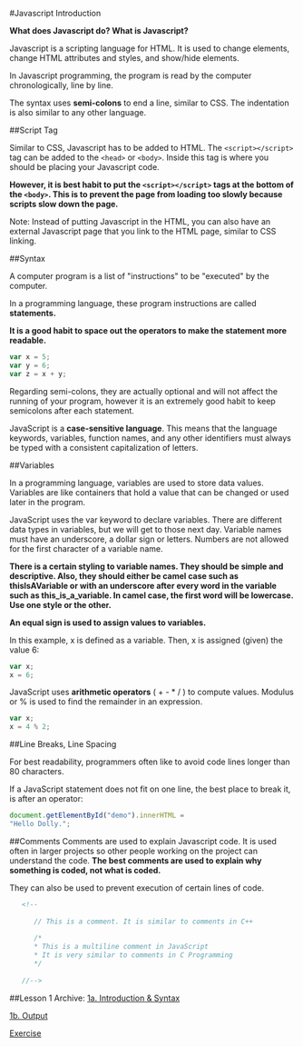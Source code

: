 #Javascript Introduction

__What does Javascript do? What is Javascript?__

Javascript is a scripting language for HTML. It is used to change elements, change HTML attributes and styles, and show/hide elements.

In Javascript programming, the program is read by the computer chronologically, line by line.

The syntax uses __semi-colons__ to end a line, similar to CSS. The indentation is also similar to any other language.

##Script Tag

Similar to CSS, Javascript has to be added to HTML. The ```<script></script>``` tag can be added to the ```<head>``` or ```<body>```. Inside this tag is where you should be placing your Javascript code.

__However, it is best habit to put the ```<script></script>``` tags at the bottom of the ```<body>```. This is to prevent the page from loading too slowly because scripts slow down the page.__

Note: Instead of putting Javascript in the HTML, you can also have an external Javascript page that you link to the HTML page, similar to CSS linking.

##Syntax

A computer program is a list of "instructions" to be "executed" by the computer.

In a programming language, these program instructions are called __statements.__

__It is a good habit to space out the operators to make the statement more readable.__

```js
var x = 5;
var y = 6;
var z = x + y;
```

Regarding semi-colons, they are actually optional and will not affect the running of your program, however it is an extremely good habit to keep semicolons after each statement.

JavaScript is a __case-sensitive language__. This means that the language keywords, variables, function names, and any other identifiers must always be typed with a consistent capitalization of letters.

##Variables

In a programming language, variables are used to store data values. Variables are like containers that hold a value that can be changed or used later in the program.

JavaScript uses the var keyword to declare variables. There are different data types in variables, but we will get to those next day. Variable names must have an underscore, a dollar sign or letters. Numbers are not allowed for the first character of a variable name.

__There is a certain styling to variable names. They should be simple and descriptive. Also, they should either be camel case such as thisIsAVariable or with an underscore after every word in the variable such as this_is_a_variable. In camel case, the first word will be lowercase. Use one style or the other.__

__An equal sign is used to assign values to variables.__

In this example, x is defined as a variable. Then, x is assigned (given) the value 6:

```js
var x;
x = 6;
```

JavaScript uses __arithmetic operators__ ( + - *  / ) to compute values. Modulus or % is used to find the remainder in an expression.

```js
var x;
x = 4 % 2;
```

##Line Breaks, Line Spacing

For best readability, programmers often like to avoid code lines longer than 80 characters.

If a JavaScript statement does not fit on one line, the best place to break it, is after an operator:
```js
document.getElementById("demo").innerHTML =
"Hello Dolly.";
```

##Comments
Comments are used to explain Javascript code. It is used often in larger projects so other people working on the project can understand the code. __The best comments are used to explain why something is coded, not what is coded.__

They can also be used to prevent execution of certain lines of code.
```html
   <!--
   
      // This is a comment. It is similar to comments in C++
   
      /*
      * This is a multiline comment in JavaScript
      * It is very similar to comments in C Programming
      */
   
   //-->
```

##Lesson 1 Archive:
[1a. Introduction & Syntax](https://github.com/burnabysouthprogramming/Javascript-Lessons/blob/master/Lesson-1/1a.%20Introduction%20%26%20Syntax.md)

[1b. Output](https://github.com/burnabysouthprogramming/Javascript-Lessons/blob/master/Lesson-1/1b.%20Output.md)

[Exercise](https://github.com/burnabysouthprogramming/Javascript-Lessons/blob/master/Lesson-1/Exercise.md)
